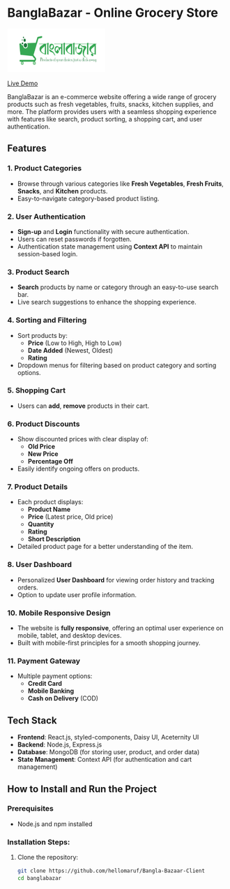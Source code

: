 # BanglaBazar - Online Grocery Store

<img src="./public/logo.png" alt="BanglaBazar Logo" width="225" height="100">

[Live Demo](https://banglabazar-9a7a8.web.app/)

BanglaBazar is an e-commerce website offering a wide range of grocery products such as fresh vegetables, fruits, snacks, kitchen supplies, and more. The platform provides users with a seamless shopping experience with features like search, product sorting, a shopping cart, and user authentication.

## Features

### 1. Product Categories
- Browse through various categories like **Fresh Vegetables**, **Fresh Fruits**, **Snacks**, and **Kitchen** products.
- Easy-to-navigate category-based product listing.

### 2. User Authentication
- **Sign-up** and **Login** functionality with secure authentication.
- Users can reset passwords if forgotten.
- Authentication state management using **Context API** to maintain session-based login.

### 3. Product Search
- **Search** products by name or category through an easy-to-use search bar.
- Live search suggestions to enhance the shopping experience.

### 4. Sorting and Filtering
- Sort products by:
  - **Price** (Low to High, High to Low)
  - **Date Added** (Newest, Oldest)
  - **Rating**
- Dropdown menus for filtering based on product category and sorting options.

### 5. Shopping Cart
- Users can **add**, **remove** products in their cart.

### 6. Product Discounts
- Show discounted prices with clear display of:
  - **Old Price**
  - **New Price**
  - **Percentage Off**
- Easily identify ongoing offers on products.

### 7. Product Details
- Each product displays:
  - **Product Name**
  - **Price** (Latest price, Old price)
  - **Quantity**
  - **Rating**
  - **Short Description**
- Detailed product page for a better understanding of the item.

### 8. User Dashboard
- Personalized **User Dashboard** for viewing order history and tracking orders.
- Option to update user profile information.


### 10. Mobile Responsive Design
- The website is **fully responsive**, offering an optimal user experience on mobile, tablet, and desktop devices.
- Built with mobile-first principles for a smooth shopping journey.

### 11. Payment Gateway
- Multiple payment options:
  - **Credit Card**
  - **Mobile Banking**
  - **Cash on Delivery** (COD)


## Tech Stack
- **Frontend**: React.js, styled-components, Daisy UI, Aceternity UI
- **Backend**: Node.js, Express.js
- **Database**: MongoDB (for storing user, product, and order data)
- **State Management**: Context API (for authentication and cart management)

## How to Install and Run the Project

### Prerequisites
- Node.js and npm installed

### Installation Steps:
1. Clone the repository:
   ```bash
   git clone https://github.com/hellomaruf/Bangla-Bazaar-Client
   cd banglabazar
